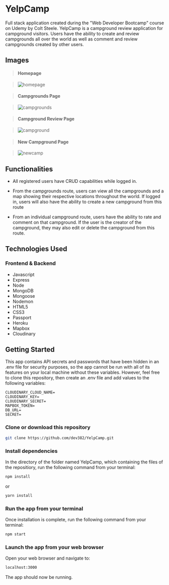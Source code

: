 # YelpCamp

Full stack application created during the "Web Developer Bootcamp" course on Udemy by Colt Steele.
YelpCamp is a campground review application for campground visitors. Users have the ability to create and review campgrounds all over the world as well as comment and review campgrounds created by other users.

## Images

> #### Homepage

> ![homepage](https://user-images.githubusercontent.com/75185644/128648585-49098947-d776-45c4-b59d-ef6c546a42d9.PNG)

> #### Campgrounds Page

> ![campgrounds](https://user-images.githubusercontent.com/75185644/128648592-5f8c69c7-ef7e-4d2b-9841-09585aac6459.PNG)

> #### Campground Review Page

> ![campground](https://user-images.githubusercontent.com/75185644/128648593-5d1c7d50-1d68-42f1-a341-9b539bda8b80.PNG)

> #### New Campground Page

> ![newcamp](https://user-images.githubusercontent.com/75185644/128648594-46dfee27-331e-42b6-913f-49281898dbc1.PNG)

## Functionalities

- All registered users have CRUD capabilities while logged in.

- From the campgrounds route, users can view all the campgrounds and a map showing their respective locations throughout the world. If logged in, users will also have the ability to create a new campground from this route

- From an individual campground route, users have the ability to rate and comment on that campground. If the user is the creator of the campground, they may also edit or delete the campground from this route.

## Technologies Used

### Frontend & Backend

- Javascript
- Express
- Node
- MongoDB
- Mongoose
- Nodemon
- HTML5
- CSS3
- Passport
- Heroku
- Mapbox
- Cloudinary

## Getting Started

This app contains API secrets and passwords that have been hidden in an .env file for security purposes, so the app cannot be run with all of its features on your local machine without these variables. However, feel free to clone this repository, then create an .env file and add values to the following variables:

```
CLOUDINARY_CLOUD_NAME=
CLOUDINARY_KEY=
CLOUDINARY_SECRET=
MAPBOX_TOKEN=
DB_URL=
SECRET=
```

### Clone or download this repository

```sh
git clone https://github.com/dev382/YelpCamp.git
```

### Install dependencies

In the directory of the folder named YelpCamp, which containing the files of the repositiory, run the following command from your terminal:

```sh
npm install
```

or

```sh
yarn install
```

### Run the app from your terminal

Once installation is complete, run the following command from your terminal:

```sh
npm start
```

### Launch the app from your web browser

Open your web browser and navigate to:

```sh
localhost:3000
```

The app should now be running.
